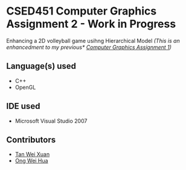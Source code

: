 # CSED451 Computer Graphics Assignment 2 - Work in Progress

Enhancing a 2D volleyball game usihng Hierarchical Model
_(This is an enhancedment to my previous* [Computer Graphics Assignment 1](https://github.com/jermsinarocket/ComputerGraphics_Assignment1))_
## Language(s) used
* C++
* OpenGL

## IDE used
* Microsoft Visual Studio 2007

## Contributors
* [Tan Wei Xuan](https://github.com/jermsinarocket)
* [Ong Wei Hua](https://github.com/ongweihua)
